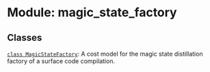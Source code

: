 # Module: magic_state_factory






## Classes

[`class MagicStateFactory`](../../qualtran/surface_code/MagicStateFactory.md): A cost model for the magic state distillation factory of a surface code compilation.


